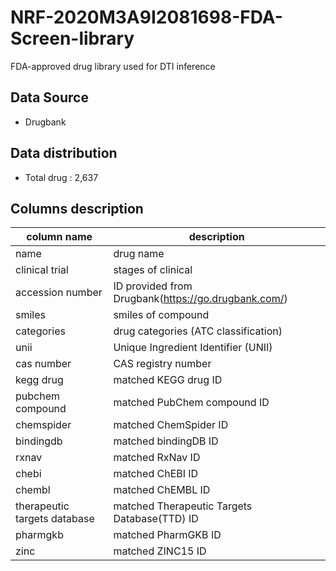 # NRF-2020M3A9I2081698-FDA-Screen-library
FDA-approved drug library used for DTI inference

## Data Source 
- Drugbank

## Data distribution
- Total drug : 2,637

## Columns description

column name | description
  ------------- | -------------
name | drug name
clinical trial | stages of clinical
accession number | ID provided from Drugbank(https://go.drugbank.com/)
smiles | smiles of compound
categories | drug categories (ATC classification)
unii | Unique Ingredient Identifier (UNII)
cas number | CAS registry number
kegg drug | matched KEGG drug ID
pubchem compound | matched PubChem compound ID
chemspider | matched ChemSpider ID
bindingdb | matched bindingDB ID
rxnav | matched RxNav ID
chebi | matched ChEBI ID
chembl | matched ChEMBL ID
therapeutic targets database | matched Therapeutic Targets Database(TTD) ID
pharmgkb | matched PharmGKB ID
zinc | matched ZINC15 ID
